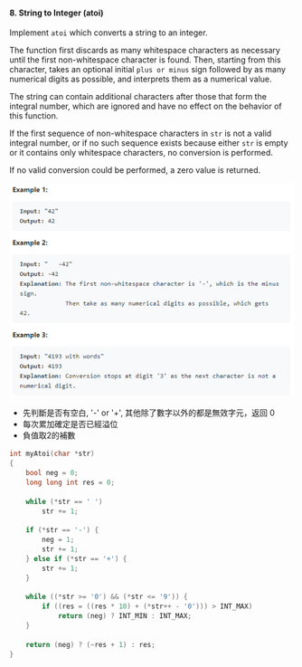 #### 8. String to Integer (atoi)
Implement `atoi` which converts a string to an integer.

The function first discards as many whitespace characters as necessary until the first non-whitespace character is found. Then, starting from this character, takes an optional initial `plus or minus` sign followed by as many numerical digits as possible, and interprets them as a numerical value.

The string can contain additional characters after those that form the integral number, which are ignored and have no effect on the behavior of this function.

If the first sequence of non-whitespace characters in `str` is not a valid integral number, or if no such sequence exists because either `str` is empty or it contains only whitespace characters, no conversion is performed.

If no valid conversion could be performed, a zero value is returned.

<p align="center">
    <img src="https://github.com/asli18/leetcode/blob/master/008_example.png?raw=true" alt="008_example"/>
</p>

- 先判斷是否有空白, '-' or '+', 其他除了數字以外的都是無效字元，返回 0
- 每次累加確定是否已經溢位
- 負值取2的補數
<div style="page-break-after: always;"></div>

```c
int myAtoi(char *str)
{
    bool neg = 0;
    long long int res = 0;

    while (*str == ' ')
        str += 1;

    if (*str == '-') {
        neg = 1;
        str += 1;
    } else if (*str == '+') {
        str += 1;
    }

    while ((*str >= '0') && (*str <= '9')) {
        if ((res = ((res * 10) + (*str++ - '0'))) > INT_MAX)
            return (neg) ? INT_MIN : INT_MAX;
    }

    return (neg) ? (~res + 1) : res;
}
```

